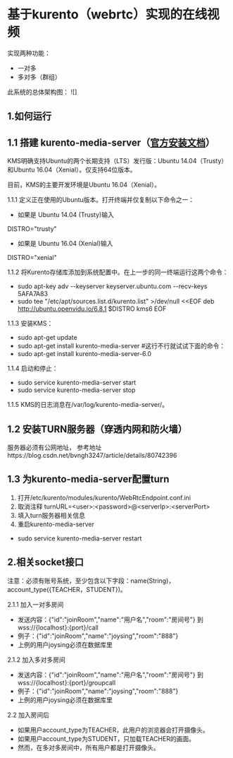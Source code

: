 基于kurento（webrtc）实现的在线视频
=====================
实现两种功能：
+ 一对多
+ 多对多（群组）

此系统的总体架构图：
![]

1.如何运行
---------------------

1.1 搭建 kurento-media-server（[官方安装文档](https://doc-kurento.readthedocs.io/en/stable/user/installation.html#local-installation)）
---------------------

KMS明确支持Ubuntu的两个长期支持（LTS）发行版：Ubuntu 14.04（Trusty）和Ubuntu 16.04（Xenial）。仅支持64位版本。

目前，KMS的主要开发环境是Ubuntu 16.04（Xenial）。

1.1.1 定义正在使用的Ubuntu版本。打开终端并仅复制以下命令之一：
+ 如果是 Ubuntu 14.04 (Trusty)输入

DISTRO="trusty"
+ 如果是 Ubuntu 16.04 (Xenial)输入

DISTRO="xenial"

1.1.2 将Kurento存储库添加到系统配置中。在上一步的同一终端运行这两个命令：

+ sudo apt-key adv --keyserver keyserver.ubuntu.com --recv-keys 5AFA7A83
+ sudo tee "/etc/apt/sources.list.d/kurento.list" >/dev/null <<EOF
deb http://ubuntu.openvidu.io/6.8.1 $DISTRO kms6
EOF

1.1.3 安装KMS：

+ sudo apt-get update
+ sudo apt-get install kurento-media-server #这行不行就试试下面的命令：
+ sudo apt-get install kurento-media-server-6.0

1.1.4 启动和停止：

+ sudo service kurento-media-server start
+ sudo service kurento-media-server stop

1.1.5 KMS的日志消息在/var/log/kurento-media-server/。

1.2 安装TURN服务器（穿透内网和防火墙）
---------------
服务器必须有公网地址，
参考地址https://blog.csdn.net/bvngh3247/article/details/80742396

1.3 为kurento-media-server配置turn
---------------
1. 打开/etc/kurento/modules/kurento/WebRtcEndpoint.conf.ini
2. 取消注释 turnURL=\<user>:\<password>@\<serverIp>:\<serverPort>
3. 填入turn服务器相关信息
4. 重启kurento-media-server
+ sudo service kurento-media-server restart

2.相关socket接口
---------------
注意：必须有账号系统，至少包含以下字段：name(String)，account_type({TEACHER，STUDENT})。

2.1.1 加入一对多房间
+ 发送内容：{"id":"joinRoom","name":"用户名","room":"房间号"} 到 wss://{localhost}:{port}/call
+ 例子：{"id":"joinRoom","name":"joysing","room":"888"}
+ 上例的用户joysing必须在数据库里

2.1.2 加入多对多房间
+ 发送内容：{"id":"joinRoom","name":"用户名","room":"房间号"} 到 wss://{localhost}:{port}/groupcall
+ 例子：{"id":"joinRoom","name":"joysing","room":"888"}
+ 上例的用户joysing必须在数据库里

2.2 加入房间后
+ 如果用户account_type为TEACHER，此用户的浏览器会打开摄像头。
+ 如果用户account_type为STUDENT，只加载TEACHER的画面。
+ 然而，在多对多房间中，所有用户都是打开摄像头。
